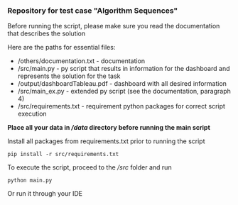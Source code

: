 ### Repository for test case "Algorithm Sequences"

Before running the script, please make sure you read the documentation that describes the solution

Here are the paths for essential files:

* /others/documentation.txt - documentation
* /src/main.py - py script that results in information for the dashboard and represents the solution for
  the task
* /output/dashboardTableau.pdf - dashboard with all desired information
* /src/main_ex.py - extended py script (see the documentation, paragraph 4)
* /src/requirements.txt - requirement python packages for correct script execution

**Place all your data in _/data_ directory before running the main script**

Install all packages from requirements.txt prior to running the script

    pip install -r src/requirements.txt

To execute the script, proceed to the _/src_ folder and run

    python main.py

Or run it through your IDE


